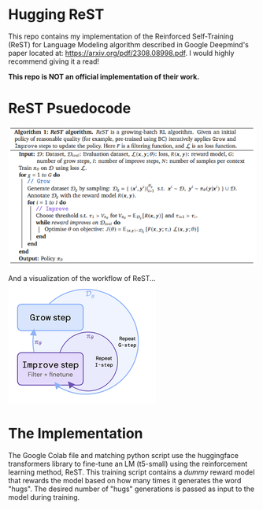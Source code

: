 # Hugging ReST
This repo contains my implementation of the Reinforced Self-Training (ReST) for Language Modeling algorithm described in Google Deepmind's paper located at: https://arxiv.org/pdf/2308.08998.pdf. I would highly recommend giving it a read!

**This repo is NOT an official implementation of their work.**

# ReST Psuedocode

![ReST_pseudo](photos/rest_work.PNG)

And a visualization of the workflow of ReST...
![ReST_viz](photos/rest.PNG)

# The Implementation
The Google Colab file and matching python script use the huggingface transformers library to fine-tune an LM (t5-small) using the reinforcement learning method, ReST. This training script contains a *dummy* reward model that rewards the model based on how many times it generates the word "hugs". The desired number of "hugs" generations is passed as input to the model during training. 
